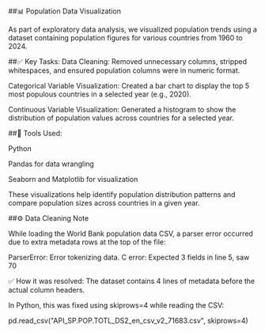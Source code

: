 ##📊 Population Data Visualization

As part of exploratory data analysis, we visualized population trends using a dataset containing population figures for various countries from 1960 to 2024.

##✅ Key Tasks:
Data Cleaning: Removed unnecessary columns, stripped whitespaces, and ensured population columns were in numeric format.

Categorical Variable Visualization:
Created a bar chart to display the top 5 most populous countries in a selected year (e.g., 2020).

Continuous Variable Visualization:
Generated a histogram to show the distribution of population values across countries for a selected year.

##📌 Tools Used:

Python

Pandas for data wrangling

Seaborn and Matplotlib for visualization

These visualizations help identify population distribution patterns and compare population sizes across countries in a given year.


##⚙️ Data Cleaning Note

While loading the World Bank population data CSV, a parser error occurred due to extra metadata rows at the top of the file:

ParserError: Error tokenizing data. C error: Expected 3 fields in line 5, saw 70

✅ How it was resolved:
The dataset contains 4 lines of metadata before the actual column headers.

In Python, this was fixed using skiprows=4 while reading the CSV:


pd.read_csv("API_SP.POP.TOTL_DS2_en_csv_v2_71683.csv", skiprows=4)
